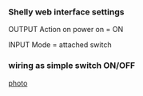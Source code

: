 ### Shelly web interface settings

OUTPUT
Action on power on = ON

INPUT
Mode = attached switch

### wiring as simple switch ON/OFF

[photo](https://www.dropbox.com/s/0gzlg5k9u4sl48r/shelly1plus-wiring.jpg?dl=0)